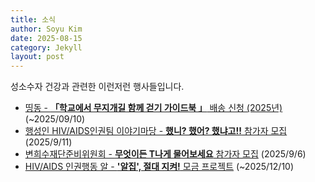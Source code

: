 ```yaml
---
title: 소식
author: Soyu Kim
date: 2025-08-15
category: Jekyll
layout: post
---
```


성소수자 건강과 관련한 이런저런 행사들입니다.

* [띵동 - **「학교에서 무지개길 함께 걷기 가이드북 」** 배송 신청 (2025년)](https://docs.google.com/forms/d/e/1FAIpQLSfeSYtZdyI4zsE5bxWzu0k88ztKnH04sVRrliWaX3hPK727ng/viewform) (~2025/09/10)
* [행성인 HIV/AIDS인권팀 이야기마당 - **했니? 했어? 했냐고!!** 참가자 모집](https://lgbtpride.or.kr/xe/notice/1936388) (2025/9/11)
* [변희수재단준비위원회 - **무엇이든 T나게 물어보세요** 참가자 모집](https://www.facebook.com/bhsf210227/posts/pfbid032sHxK8sgywfejgtmvHAJQFbKgnHEXcfdQHquDMYNFcr91eGWdYWVgFL5XDcAkFCRl) (2025/9/6)
* [HIV/AIDS 인권행동 알 - **'알집', 절대 지켜!** 모금 프로젝트](https://www.socialfunch.org/Keep_the_ALJIB) (~2025/12/10)
